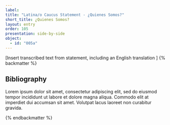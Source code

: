 ```yaml
---
label: 
title: "Latina/o Caucus Statement - ¿Quienes Somos?"
short_title: ¿Quienes Somos?
layout: entry
order: 105
presentation: side-by-side
object:
  - id: "005a"
---
```


[Insert transcribed text from statement, including an English translation
]
{% backmatter %}

## Bibliography

Lorem ipsum dolor sit amet, consectetur adipiscing elit, sed do eiusmod tempor incididunt ut labore et dolore magna aliqua. Commodo elit at imperdiet dui accumsan sit amet. Volutpat lacus laoreet non curabitur gravida.

{% endbackmatter %}
